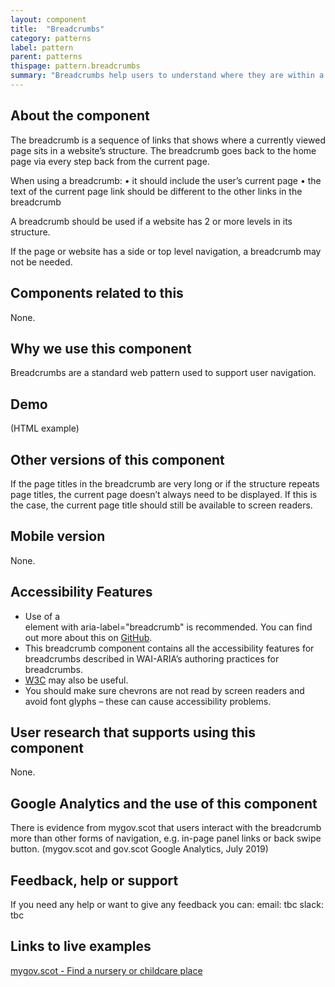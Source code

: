```yaml
---
layout: component
title:  "Breadcrumbs"
category: patterns
label: pattern
parent: patterns
thispage: pattern.breadcrumbs
summary: "Breadcrumbs help users to understand where they are within a website's structure and to move between levels."
---
```


## About the component

The breadcrumb is a sequence of links that shows where a currently viewed page sits in a website’s structure. The breadcrumb goes back to the home page via every step back from the current page.

When using a breadcrumb:
•	it should include the user’s current page
•	the text of the current page link should be different to the other links in the breadcrumb

A breadcrumb should be used if a website has 2 or more levels in its structure.

If the page or website has a side or top level navigation, a breadcrumb may not be needed.

## Components related to this

None.

## Why we use this component

Breadcrumbs are a standard web pattern used to support user navigation.

## Demo
(HTML example)

## Other versions of this component

If the page titles in the breadcrumb are very long or if the structure repeats page titles, the current page doesn’t always need to be displayed. If this is the case, the current page title should still be available to screen readers.

## Mobile version

None.

## Accessibility Features
* Use of a <nav> element with aria-label="breadcrumb" is recommended. You can find out more about this on [GitHub](https://github.com/alphagov/govuk-design-system-backlog/issues/33).
* This breadcrumb component contains all the accessibility features for breadcrumbs described in WAI-ARIA’s authoring practices for breadcrumbs.
* [W3C](https://www.w3.org/TR/wai-aria-practices/examples/breadcrumb/index.html) may also be useful.
* You should make sure chevrons are not read by screen readers and avoid font glyphs – these can cause accessibility problems.

## User research that supports using this component

None.

## Google Analytics and the use of this component

There is evidence from mygov.scot that users interact with the breadcrumb more than other forms of navigation, e.g. in-page panel links or back swipe button. (mygov.scot and gov.scot Google Analytics, July 2019)

## Feedback, help or support

If you need any help or want to give any feedback you can:
email: tbc
slack: tbc

## Links to live examples
[mygov.scot - Find a nursery or childcare place](https://www.mygov.scot/nursery-place/)
